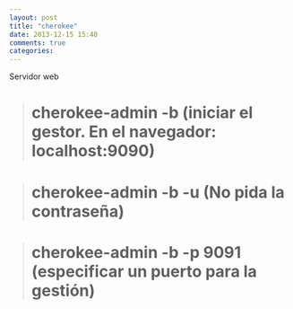 ```yaml
---
layout: post
title: "cherokee"
date: 2013-12-15 15:40
comments: true
categories: 
---
```

Servidor web

># cherokee-admin -b (iniciar el gestor. En el navegador: localhost:9090)

># cherokee-admin -b -u (No pida la contraseña)

># cherokee-admin -b -p 9091 (especificar un puerto para la gestión)

